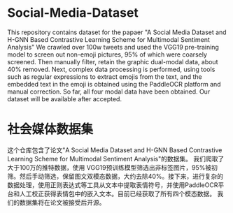 # Social-Media-Dataset
This repository contains dataset for the papaer "A Social Media Dataset and H-GNN Based Contrastive Learning Scheme for Multimodal Sentiment Analysis"
We crawled over 100w tweets and used the VGG19 pre-training model to screen out non-emoji pictures, 95% of which were coarsely screened. Then manually filter, retain the graphic dual-modal data, about 40% removed. Next, complex data processing is performed, using tools such as regular expressions to extract emojis from the text, and the embedded text in the emoji is obtained using the PaddleOCR platform and manual correction. So far, all four modal data have been obtained.
Our dataset will be available after accepted. 







# 社会媒体数据集
这个仓库包含了论文"A Social Media Dataset and H-GNN Based Contrastive Learning Scheme for Multimodal Sentiment Analysis"的数据集。
我们爬取了大于100万的推特数据，使用 VGG19预训练模型筛选出非标签图片，95%被初筛。然后手动筛选，保留图文双模态数据，大约去除40%。接下来，进行复杂的数据处理，使用正则表达式等工具从文本中提取表情符号，并使用PaddleOCR平台和人工校正获得表情包中的嵌入文本。目前已经获取了所有四个模态数据。
我们的数据集将在论文被接受后开源。
